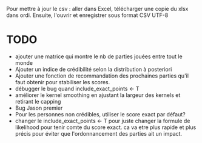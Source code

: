 Pour mettre à jour le csv : aller dans Excel, télécharger une copie du xlsx dans ordi. Ensuite, l'ouvrir et enregistrer sous format CSV UTF-8

# TODO
- ajouter une matrice qui montre le nb de parties jouées entre tout le monde
- Ajouter un indice de crédibilité selon la distribution à posteriori
- Ajouter une fonction de recommandation des prochaines parties qu'il faut obtenir pour stabiliser les scores.
- débugger le bug quand include_exact_points <- T
- améliorer le kernel smoothing en ajustant la largeur des kernels et retirant le capping
- Bug Jason premier
- Pour les personnes non crédibles, utiliser le score exact par défaut?
- changer le include_exact_points <- T pour juste changer la formule de likelihood pour tenir comte du score exact. ca va etre plus rapide et plus précis pour éviter que l'ordonnancement des parties
ait un impact.